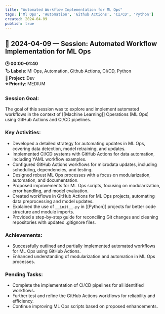 ```yaml
---
title: "Automated Workflow Implementation for ML Ops"
tags: ['Ml Ops', 'Automation', 'Github Actions', 'CI/CD', 'Python']
created: 2024-04-09
publish: true
---
```


## 📅 2024-04-09 — Session: Automated Workflow Implementation for ML Ops

**🕒 00:00–01:40**  
**🏷️ Labels**: Ml Ops, Automation, Github Actions, CI/CD, Python  
**📂 Project**: Dev  
**⭐ Priority**: MEDIUM  


### Session Goal: 
The goal of this session was to explore and implement automated workflows in the context of [[Machine Learning]] Operations (ML Ops) using GitHub Actions and CI/CD pipelines.

### Key Activities: 
- Developed a detailed strategy for automating updates in ML Ops, covering data detection, model retraining, and updates.
- Implemented CI/CD systems with GitHub Actions for data automation, including YAML workflow examples.
- Configured GitHub Actions workflows for microdata updates, including scheduling, dependencies, and testing.
- Designed robust ML Ops processes with a focus on modularization, automation, and documentation.
- Proposed improvements for ML Ops scripts, focusing on modularization, error handling, and model evaluation.
- Created workflows in GitHub Actions for ML Ops projects, automating data preprocessing and model updates.
- Explained the use of `__init__.py` in [[Python]] projects for better code structure and module imports.
- Provided a step-by-step guide for reconciling Git changes and cleaning repositories with updated .gitignore files.

### Achievements: 
- Successfully outlined and partially implemented automated workflows for ML Ops using GitHub Actions.
- Enhanced understanding of modularization and automation in ML Ops processes.

### Pending Tasks: 
- Complete the implementation of CI/CD pipelines for all identified workflows.
- Further test and refine the GitHub Actions workflows for reliability and efficiency.
- Continue improving ML Ops scripts based on proposed enhancements.
